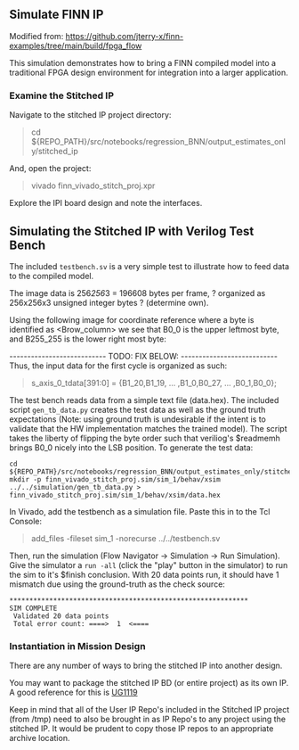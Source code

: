 Simulate FINN IP
----------------------------------------------------------------------------

Modified from: https://github.com/jterry-x/finn-examples/tree/main/build/fpga_flow

This simulation demonstrates how to bring a FINN compiled model into a traditional FPGA design environment for integration into a larger application. 


### Examine the Stitched IP

Navigate to the stitched IP project directory:

> cd ${REPO_PATH}/src/notebooks/regression_BNN/output_estimates_only/stitched_ip

And, open the project:

> vivado finn_vivado_stitch_proj.xpr

Explore the IPI board design and note the interfaces.  



## Simulating the Stitched IP with Verilog Test Bench

The included `testbench.sv` is a very simple test to illustrate how to feed data to the compiled model. 

The image data is 256*256*3 = 196608 bytes per frame, ? organized as 256x256x3 unsigned integer bytes ? (determine own).

Using the following image for coordinate reference where a byte is identified as <Brow_column> we see that B0_0 is the upper leftmost byte, and B255_255 is the lower right most byte:

--------------------------- TODO: FIX BELOW: ---------------------------
Thus, the input data for the first cycle is organized as such:
>  s_axis_0_tdata[391:0] = {B1_20,B1_19, ...  ,B1_0,B0_27, ...  ,B0_1,B0_0};

The test bench reads data from a simple text file (data.hex).  The included script `gen_tb_data.py` creates the test data as well as the ground truth expectations (Note: using ground truth is undesirable if the intent is to validate that the HW implementation matches the trained model).  The script takes the liberty of flipping the byte order such that veriliog's $readmemh brings B0_0 nicely into the LSB position.   To generate the test data:

```
cd ${REPO_PATH}/src/notebooks/regression_BNN/output_estimates_only/stitched_ip
mkdir -p finn_vivado_stitch_proj.sim/sim_1/behav/xsim
../../simulation/gen_tb_data.py > finn_vivado_stitch_proj.sim/sim_1/behav/xsim/data.hex
```
In Vivado, add the testbench as a simulation file. Paste this in to the Tcl Console:
> add_files -fileset sim_1 -norecurse ../../testbench.sv


Then, run the simulation (Flow Navigator -> Simulation -> Run Simulation).   Give the simulator a `run -all`  (click the "play" button in the simulator) to run the sim to it's $finish conclusion.  With 20 data points run, it should have 1 mismatch due using the ground-truth as the check source:

```
************************************************************ 
SIM COMPLETE
 Validated 20 data points 
 Total error count: ====>  1  <====
```

### Instantiation in Mission Design

There are any number of ways to bring the stitched IP into another design.  

You may want to package the stitched IP BD (or entire project) as its own IP.  A good reference for this is [UG1119](https://www.xilinx.com/support/documentation/sw_manuals/xilinx2020_1/ug1119-vivado-creating-packaging-ip-tutorial.pdf)  

Keep in mind that all of the User IP Repo's included in the Stitched IP project (from /tmp) need to also be brought in as IP Repo's to any project using the stitched IP.  It would be prudent to copy those IP repos to an appropriate archive location.


